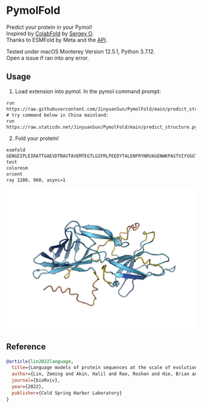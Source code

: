 # PymolFold

Predict your protein in your Pymol!  
Inspired by [ColabFold](https://github.com/sokrypton/ColabFold) by [Sergey O](https://github.com/sokrypton).  
Thanks to ESMFold by Meta and the [API](https://esmatlas.com/about#api).  

Tested under macOS Monterey Version 12.5.1, Python 3.7.12.  
Open a issue if ran into any error.  

## Usage

1. Load extension into pymol. In the pymol command prompt:

```
run https://raw.githubusercontent.com/JinyuanSun/PymolFold/main/predict_structure.py
# try command below in China mainland:
run https://raw.staticdn.net/JinyuanSun/PymolFold/main/predict_structure.py
```

2. Fold your protein!

```
esmfold GENGEIPLEIRATTGAEVDTRAVTAVEMTEGTLGIFRLPEEDYTALENFRYNRVAGENWKPASTVIYVGGTYARLCAYAPYNSVEFKNSSLKTEAGLTMQTYAAEKDMRFAVSGGDEVWKKTPTANFELKRAYARLVLSVVRDATYPNTCKITKAKIEAFTGNIITANTVDISTGTEGSGTQTPQYIHTVTTGLKDGFAIGLPQQTFSGGVVLTLTVDGMEYSVTIPANKLSTFVRGTKYIVSLAVKGGKLTLMSDKILIDKDWAEVQTGTGGSGDDYDTSFN, test
coloresm
orient 
ray 1280, 960, async=1
```
![Step 2 Screenshot](img/esmfold.png)

## Reference

```bibtex
@article{lin2022language,
  title={Language models of protein sequences at the scale of evolution enable accurate structure prediction},
  author={Lin, Zeming and Akin, Halil and Rao, Roshan and Hie, Brian and Zhu, Zhongkai and Lu, Wenting and dos Santos Costa, Allan and Fazel-Zarandi, Maryam and Sercu, Tom and Candido, Sal and others},
  journal={bioRxiv},
  year={2022},
  publisher={Cold Spring Harbor Laboratory}
}

```
